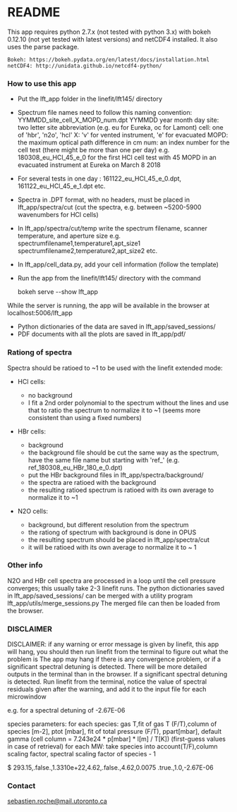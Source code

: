 # README #

This app requires python 2.7.x (not tested with python 3.x) with bokeh 0.12.10 (not yet tested with latest versions) and netCDF4 installed.
It also uses the parse package.

	Bokeh: https://bokeh.pydata.org/en/latest/docs/installation.html
	netCDF4: http://unidata.github.io/netcdf4-python/

### How to use this app ###

- Put the lft_app folder in the linefit/lft145/ directory
- Spectrum file names need to follow this naming convention: YYMMDD_site_cell_X_MOPD_num.dpt
YYMMDD year month day
site: two letter site abbreviation (e.g. eu for Eureka, oc for Lamont)
cell: one of 'hbr', 'n2o', 'hcl'
X: 'v' for vented instrument, 'e' for evacuated
MOPD: the maximum optical path difference in cm
num: an index number for the cell test (there might be more than one per day)
e.g. 180308_eu_HCl_45_e_0
for the first HCl cell test with 45 MOPD in an evacuated instrument at Eureka on March 8 2018
- For several tests in one day : 161122_eu_HCl_45_e_0.dpt, 161122_eu_HCl_45_e_1.dpt etc.
- Spectra in .DPT format, with no headers, must be placed in lft_app/spectra/cut (cut the spectra, e.g. between ~5200-5900 wavenumbers for HCl cells)
- In lft_app/spectra/cut/temp write the spectrum filename, scanner temperature, and aperture size
e.g. 
spectrumfilename1,temperature1,apt_size1
spectrumfilename2,temperature2,apt_size2
etc.
- In lft_app/cell_data.py, add your cell information (follow the template)

- Run the app from the linefit/lft145/ directory with the command

	bokeh serve --show lft_app

While the server is running, the app will be available in the browser at localhost:5006/lft_app

- Python dictionaries of the data are saved in lft_app/saved_sessions/
- PDF documents with all the plots are saved in lft_app/pdf/

### Rationg of spectra ###

Spectra should be ratioed to ~1 to be used with the linefit extended mode:

- HCl cells: 
	- no background
	- I fit a 2nd order polynomial to the spectrum without the lines and use that to ratio the spectrum to normalize it to ~1 (seems more consistent than using a fixed numbers)

- HBr cells:
	- background
	- the background file should be cut the same way as the spectrum, have the same file name but starting with 'ref_' (e.g. ref_180308_eu_HBr_180_e_0.dpt)
	- put the HBr background files in lft_app/spectra/background/
	- the spectra are ratioed with the background
	- the resulting ratioed spectrum is ratioed with its own average to normalize it to ~1

- N2O cells:
	- background, but different resolution from the spectrum
	- the rationg of spectrum with background is done in OPUS
	- the resulting spectrum should be placed in lft_app/spectra/cut
	- it will be ratioed with its own average to normalize it to ~ 1

### Other info ###

N2O and HBr cell spectra are processed in a loop until the cell pressure converges; this usually take 2-3 linefit runs.
The python dictionaries saved in lft_app/saved_sessions/ can be merged with a utility program lft_app/utils/merge_sessions.py
The merged file can then be loaded from the browser.

### DISCLAIMER ###

DISCLAIMER: if any warning or error message is given by linefit, this app will hang, you should then run linefit from the terminal to figure out what the problem is
The app may hang if there is any convergence problem, or if a significant spectral detuning is detected.
There will be more detailed outputs in the terminal than in the browser.
If a significant spectral detuning is detected. Run linefit from the terminal, notice the value of spectral residuals given after the warning, and add it to the input file for each microwindow

e.g. for a spectral detuning of -2.67E-06

species parameters:
    for each species:
        gas T,fit of gas T (F/T),column of species [m-2], ptot [mbar], fit of total pressure (F/T), ppart[mbar], default gamma
            (cell column = 7.243e24 * p[mbar] * l[m] / T[K])
            (first-guess values in case of retrieval)
        for each MW: take species into account(T/F),column scaling factor, spectral scaling factor of species - 1

$
293.15,.false.,1.3310e+22,4.62,.false.,4.62,0.0075
.true.,1.0,-2.67E-06

### Contact ###

sebastien.roche@mail.utoronto.ca
